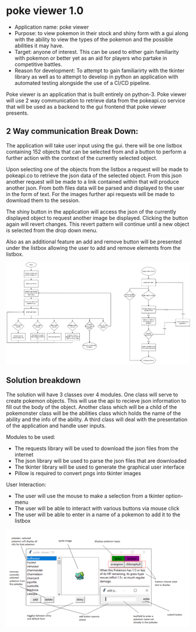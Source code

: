 # poke viewer 1.0

- Application name: poke viewer
- Purpose: to view pokemon in their stock and shiny form with a gui along with the ability to view the types of the pokemon and the possible abilities it may have.
- Target: anyone of interest. This can be used to either gain familiarity with pokemon or better yet as an aid for players who partake in competitive battles.
- Reason for development: To attempt to gain familiarirty with the tkinter library as well as to attempt to develop in python an application with automated testing alongside the use of a CI/CD pipeline. 

Poke viewer is an application that is built entirely on python-3. Poke viewer will use 2 way communication to retrieve data from the pokeapi.co service that will be used as a backend to the gui frontend that poke viewer presents.

## 2 Way communication Break Down:
The application will take user input using the gui. there will be one listbox containing 152 objects that can be selected from and a button to perform a further action with the context of the currently selected object. 

Upon selecting one of the objects from the listbox a request will be made to pokeapi.co to retrieve the json data of the selected object. From this json another request will be made to a link contained within that will produce another json. From both files data will be parsed and displayed to the user in the form of text. For the images further api requests will be made to download them to the session.

The shiny button in the application will access the json of the currently displayed object to request another image be displayed. Clicking the button again will revert changes. This revert pattern will continue until a new object is selected from the drop down menu.

Also as an additional feature an add and remove button will be presented under the listbox allowing the user to add and remove elements from the listbox.

![flowchart](docs/flowchart.png)

## Solution breakdown
The solution will have 3 classes over 4 modules. One class will serve to create pokemon objects. This will use the api to recieve json information to fill out the body of the object. Another class which will be a child of the pokemonster class will be the abilities class which holds the name of the ability and the info of the ability. A third class will deal with the presentation of the application and handle user inputs.

Modules to be used:
- The requests library will be used to download the json files from the internet
- The json library will be used to parse the json files that are downloaded
- The tkinter library will be used to generate the graphical user interface
- Pillow is required to convert pngs into tkinter images

User Interaction:
- The user will use the mouse to make a selection from a tkinter option-menu
- The user will be able to interact with various buttons via mouse click
- The user will be able to enter in a name of a pokemon to add it to the listbox

![help](docs/poke_viewer_1.0_graphic.png)